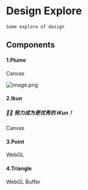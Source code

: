 # Design Explore

    Some explore of design

## Components

#### 1.Plume

Canvas

![image.png](https://s2.loli.net/2023/03/01/lyG3ihjUaVK6QRZ.png)

#### 2.Ikun

##### 🏀🐔 努力成为更优秀的 iKun！

Canvas

#### 3.Point

WebGL

#### 4.Triangle

WebGL Buffer
